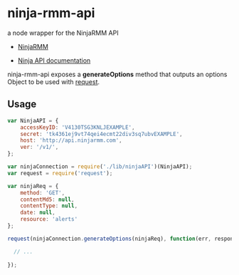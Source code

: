 # ninja-rmm-api
a node wrapper for the NinjaRMM API

* [NinjaRMM](http://ninjarmm.com)

* [Ninja API documentation](https://ninjaresources.s3.amazonaws.com/PublicApi/0.1.2/NinjaRMM%20Public%20API%20v0.1.2.pdf)

ninja-rmm-api exposes a **generateOptions** method that outputs an options Object to be used with [request](https://github.com/request/request).

## Usage

```js
var NinjaAPI = {
    accessKeyID: 'V4130TSG3KNLJEXAMPLE',
    secret: 'tk4361ej9vt74qei4ecmt22div3sq7ubvEXAMPLE',
    host: 'http://api.ninjarmm.com',
    ver: '/v1/',
};

var ninjaConnection = require('./lib/ninjaAPI')(NinjaAPI);
var request = require('request');

var ninjaReq = {
    method: 'GET',
    contentMd5: null,
    contentType: null,
    date: null,
    resource: 'alerts'
};

request(ninjaConnection.generateOptions(ninjaReq), function(err, response, data) {

  // ...
  
});
```
